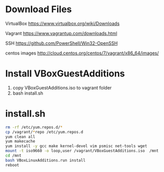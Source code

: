 Download Files
==================
VirtualBox https://www.virtualbox.org/wiki/Downloads

Vagrant https://www.vagrantup.com/downloads.html

SSH https://github.com/PowerShell/Win32-OpenSSH

centos images http://cloud.centos.org/centos/7/vagrant/x86_64/images/


Install VBoxGuestAdditions
===========================
1. copy VBoxGuestAdditions.iso to vagrant folder
2. bash install.sh


install.sh
=================
```bash
rm -rf /etc/yum.repos.d/*
cp /vagrant/*repo /etc/yum.repos.d
yum clean all
yum makecache
yum install -y gcc make kernel-devel vim psmisc net-tools wget
mount -t iso9660 -o loop,user /vagrant/VBoxGuestAdditions.iso  /mnt
cd /mnt
bash VBoxLinuxAdditions.run install
reboot
```
